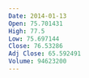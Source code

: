 ```yaml
---
Date: 2014-01-13
Open: 75.701431
High: 77.5
Low: 75.697144
Close: 76.53286
Adj Close: 65.592491
Volume: 94623200
---
```

